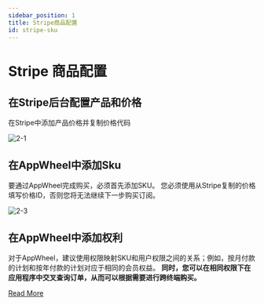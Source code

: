 ```yaml
---
sidebar_position: 1
title: Stripe商品配置
id: stripe-sku
---
```


# Stripe 商品配置

## 在Stripe后台配置产品和价格

在Stripe中添加产品价格并复制价格代码

![2-1](/img/stripePayments/pricing-en.png)

## 在AppWheel中添加Sku

要通过AppWheel完成购买，必须首先添加SKU。
您必须使用从Stripe复制的价格填写价格ID，否则您将无法继续下一步购买订阅。

![2-3](/img/stripePayments/create_sku.png)

## 在AppWheel中添加权利

对于AppWheel，建议使用权限映射SKU和用户权限之间的关系；例如，按月付款的计划和按年付款的计划对应于相同的会员权益。
**同时，您可以在相同权限下在应用程序中交叉查询订单，从而可以根据需要进行跨终端购买。**

[Read More](/ConfiguringProduct/entitlements)
